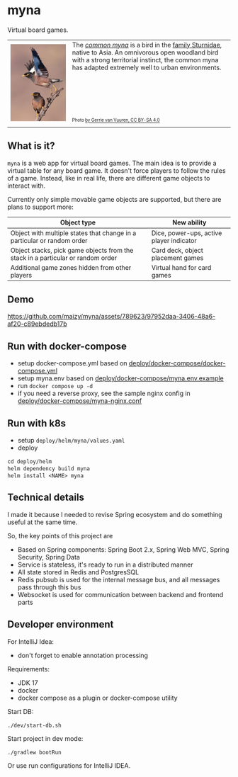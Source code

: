 # myna

Virtual board games.

<table>
  <tr>
    <td>
      <img src="docs/myna.jpg" alt="common myna" />
    </td>
    <td>The <em><a href="https://en.wikipedia.org/wiki/Common_myna">common myna</a></em> is a bird in the <a href="https://en.wikipedia.org/wiki/Sturnidae">family Sturnidae</a>, native to Asia. An omnivorous open woodland bird with a strong territorial instinct, the common myna has adapted extremely well to urban environments.<br/><br/><br/><br/><br/><br/><br/><sub><sup>Photo <a href="https://commons.wikimedia.org/w/index.php?curid=66394278">by Gerrie van Vuuren, CC BY-SA 4.0</a></sup></sub></td>
  </tr>
</table>


## What is it?

`myna` is a web app for virtual board games. The main idea is to provide a virtual table for any board game. 
It doesn't force players to follow the rules of a game. Instead, like in real life, there are different game 
objects to interact with.

Currently only simple movable game objects are supported, but there are plans to support more:

| Object type | New ability |
| ----------- | ----------- |
| Object with multiple states that change in a particular or random order | Dice, power-ups, active player indicator |
| Object stacks, pick game objects from the stack in a particular or random order | Card deck, object placement games |
| Additional game zones hidden from other players | Virtual hand for card games |

## Demo


https://github.com/maizy/myna/assets/789623/97952daa-3406-48a6-af20-c89ebdedb17b

## Run with docker-compose

* setup docker-compose.yml based on [deploy/docker-compose/docker-compose.yml](deploy/docker-compose/docker-compose.yml)
* setup myna.env based on [deploy/docker-compose/myna.env.example](deploy/docker-compose/myna.env.example)
* run `docker compose up -d`
* if you need a reverse proxy, see the sample nginx config in [deploy/docker-compose/myna-nginx.conf](deploy/docker-compose/myna-nginx.conf)

## Run with k8s

* setup `deploy/helm/myna/values.yaml`
* deploy

```
cd deploy/helm
helm dependency build myna
helm install <NAME> myna
```

## Technical details

I made it because I needed to revise Spring ecosystem and do something useful at the same time.

So, the key points of this project are

* Based on Spring components: Spring Boot 2.x, Spring Web MVC, Spring Security, Spring Data
* Service is stateless, it's ready to run in a distributed manner
* All state stored in Redis and PostgresSQL
* Redis pubsub is used for the internal message bus, and all messages pass through this bus
* Websocket is used for communication between backend and frontend parts

## Developer environment

For IntelliJ Idea:
* don't forget to enable annotation processing

Requirements:
* JDK 17
* docker
* docker compose as a plugin or docker-compose utility

Start DB:

```
./dev/start-db.sh
```

Start project in dev mode:

```
./gradlew bootRun
```

Or use run configurations for IntelliJ IDEA.
